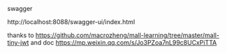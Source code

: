 swagger

http://localhost:8088/swagger-ui/index.html

thanks to https://github.com/macrozheng/mall-learning/tree/master/mall-tiny-jwt
and doc https://mp.weixin.qq.com/s/Jo3PZoa7nL99c8UCxPiTTA